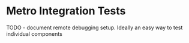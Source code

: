 Metro Integration Tests
=======================

TODO - document remote debugging setup. Ideally an easy way to test individual components
